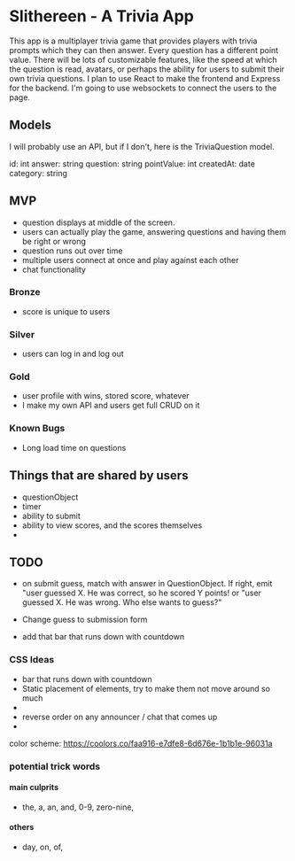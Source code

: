 # Slithereen - A Trivia App

This app is a multiplayer trivia game that provides players with trivia prompts which they can then answer. Every question has a different point value. There will be lots of customizable features, like the speed at which the question is read, avatars, or perhaps the ability for users to submit their own trivia questions. I plan to use React to make the frontend and Express for the backend. I'm going to use websockets to connect the users to the page.

## Models

I will probably use an API, but if I don't, here is the TriviaQuestion model.

id: int
answer: string
question: string
pointValue: int
createdAt: date
category: string

## MVP


- question displays at middle of the screen.
- users can actually play the game, answering questions and having them be right or wrong
- question runs out over time
- multiple users connect at once and play against each other
- chat functionality

### Bronze 
- score is unique to users

### Silver
- users can log in and log out

### Gold
- user profile with wins, stored score, whatever
- I make my own API and users get full CRUD on it


### Known Bugs

- Long load time on questions

## Things that are shared by users

- questionObject
- timer
- ability to submit
- ability to view scores, and the scores themselves
- 

## TODO

- on submit guess, match with answer in QuestionObject. If right, emit "user guessed X. He was correct, so he scored Y points! or "user guessed X. He was wrong. Who else wants to guess?"


- Change guess to submission form
- add that bar that runs down with countdown


### CSS Ideas

- bar that runs down with countdown
- Static placement of elements, try to make them not move around so much
- 
- reverse order on any announcer / chat that comes up
- 

color scheme: https://coolors.co/faa916-e7dfe8-6d676e-1b1b1e-96031a

### potential trick words
#### main culprits
- the, a, an, and, 0-9, zero-nine,

#### others
- day, on, of,